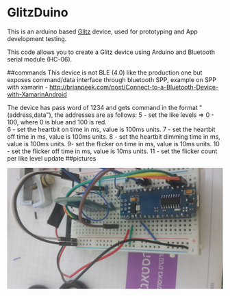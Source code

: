 # GlitzDuino
This is an arduino based  [Glitz](http://www.theglitzproject.com) device, used for prototyping and App development testing. 

This code allows you to create a Glitz device using Arduino and Bluetooth serial module (HC-06).

##commands 
This device is not BLE (4.0) like the production one but exposes command/data interface through bluetooth SPP, example on SPP with xamarin - http://brianpeek.com/post/Connect-to-a-Bluetooth-Device-with-XamarinAndroid

The device has pass word of 1234 and gets command in the format "(address,data"), the addresses are as follows:
5 - set the like levels => 0 - 100, where 0 is blue and 100 is red.  
6 - set the heartbit on time in ms, value is 100ms units. 
7 - set the heartbit off time in ms, value is 100ms units. 
8 - set the heartbit dimming time in ms, value is 100ms units. 
9- set the flicker on time in ms, value is 10ms units. 
10 - set the flicker off time in ms, value is 10ms units. 
11 - set the flicker count per like level update 
##pictures

![alt text](https://github.com/serans1/GlitzDuino/blob/master/20160321_221531.jpg "Glitz arduino device")

